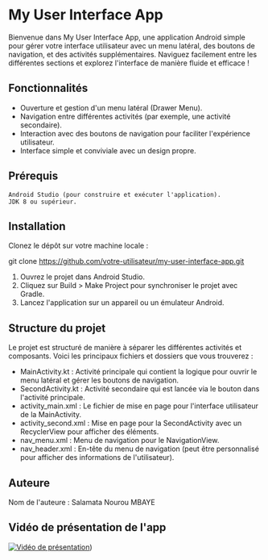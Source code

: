 # My User Interface App

Bienvenue dans My User Interface App, une application Android simple pour gérer votre interface utilisateur avec un menu latéral, des boutons de navigation, et des activités supplémentaires. Naviguez facilement entre les différentes sections et explorez l'interface de manière fluide et efficace !

## Fonctionnalités

   - Ouverture et gestion d'un menu latéral (Drawer Menu).
   - Navigation entre différentes activités (par exemple, une activité secondaire).
   - Interaction avec des boutons de navigation pour faciliter l'expérience utilisateur.
   - Interface simple et conviviale avec un design propre.

## Prérequis

    Android Studio (pour construire et exécuter l'application).
    JDK 8 ou supérieur.

## Installation

Clonez le dépôt sur votre machine locale :

git clone https://github.com/votre-utilisateur/my-user-interface-app.git

   1. Ouvrez le projet dans Android Studio.
   2. Cliquez sur Build > Make Project pour synchroniser le projet avec Gradle.
   3. Lancez l'application sur un appareil ou un émulateur Android.

## Structure du projet

Le projet est structuré de manière à séparer les différentes activités et composants. Voici les principaux fichiers et dossiers que vous trouverez :

   - MainActivity.kt : Activité principale qui contient la logique pour ouvrir le menu latéral et gérer les boutons de navigation.
   - SecondActivity.kt : Activité secondaire qui est lancée via le bouton dans l'activité principale.
   - activity_main.xml : Le fichier de mise en page pour l'interface utilisateur de la MainActivity.
   - activity_second.xml : Mise en page pour la SecondActivity avec un RecyclerView pour afficher des éléments.
   - nav_menu.xml : Menu de navigation pour le NavigationView.
   - nav_header.xml : En-tête du menu de navigation (peut être personnalisé pour afficher des informations de l'utilisateur).

## Auteure

Nom de l'auteure : Salamata Nourou MBAYE

## Vidéo de présentation de l'app
[![Vidéo de présentation](https://img.youtube.com/vi/rqK-kCXrOH8/0.jpg)](https://www.youtube.com/watch?v=rqK-kCXrOH8))
